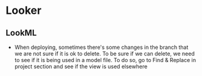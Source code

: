 # Looker

## LookML
- When deploying, sometimes there's some changes in the branch that we are not sure if it is ok to delete. To be sure if we can delete, we need to see if it is being used in a model file. To do so, go to Find & Replace in project section and see if the view is used elsewhere 
